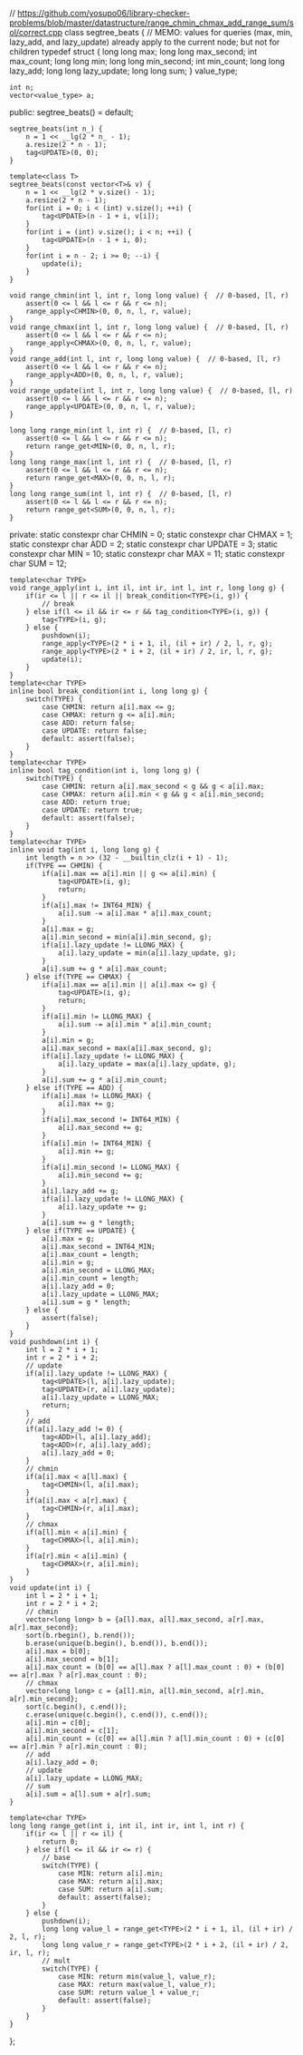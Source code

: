 // https://github.com/yosupo06/library-checker-problems/blob/master/datastructure/range_chmin_chmax_add_range_sum/sol/correct.cpp
class segtree_beats {
	// MEMO: values for queries (max, min, lazy_add, and lazy_update) already apply to the current node; but not for children
	typedef struct {
		long long max;
		long long max_second;
		int max_count;
		long long min;
		long long min_second;
		int min_count;
		long long lazy_add;
		long long lazy_update;
		long long sum;
	} value_type;

	int n;
	vector<value_type> a;

public:
	segtree_beats() = default;

	segtree_beats(int n_) {
		n = 1 << __lg(2 * n_ - 1);
		a.resize(2 * n - 1);
		tag<UPDATE>(0, 0);
	}

	template<class T>
	segtree_beats(const vector<T>& v) {
		n = 1 << __lg(2 * v.size() - 1);
		a.resize(2 * n - 1);
		for(int i = 0; i < (int) v.size(); ++i) {
			tag<UPDATE>(n - 1 + i, v[i]);
		}
		for(int i = (int) v.size(); i < n; ++i) {
			tag<UPDATE>(n - 1 + i, 0);
		}
		for(int i = n - 2; i >= 0; --i) {
			update(i);
		}
	}

	void range_chmin(int l, int r, long long value) {  // 0-based, [l, r)
		assert(0 <= l && l <= r && r <= n);
		range_apply<CHMIN>(0, 0, n, l, r, value);
	}
	void range_chmax(int l, int r, long long value) {  // 0-based, [l, r)
		assert(0 <= l && l <= r && r <= n);
		range_apply<CHMAX>(0, 0, n, l, r, value);
	}
	void range_add(int l, int r, long long value) {  // 0-based, [l, r)
		assert(0 <= l && l <= r && r <= n);
		range_apply<ADD>(0, 0, n, l, r, value);
	}
	void range_update(int l, int r, long long value) {  // 0-based, [l, r)
		assert(0 <= l && l <= r && r <= n);
		range_apply<UPDATE>(0, 0, n, l, r, value);
	}

	long long range_min(int l, int r) {  // 0-based, [l, r)
		assert(0 <= l && l <= r && r <= n);
		return range_get<MIN>(0, 0, n, l, r);
	}
	long long range_max(int l, int r) {  // 0-based, [l, r)
		assert(0 <= l && l <= r && r <= n);
		return range_get<MAX>(0, 0, n, l, r);
	}
	long long range_sum(int l, int r) {  // 0-based, [l, r)
		assert(0 <= l && l <= r && r <= n);
		return range_get<SUM>(0, 0, n, l, r);
	}

private:
	static constexpr char CHMIN = 0;
	static constexpr char CHMAX = 1;
	static constexpr char ADD = 2;
	static constexpr char UPDATE = 3;
	static constexpr char MIN = 10;
	static constexpr char MAX = 11;
	static constexpr char SUM = 12;

	template<char TYPE>
	void range_apply(int i, int il, int ir, int l, int r, long long g) {
		if(ir <= l || r <= il || break_condition<TYPE>(i, g)) {
			// break
		} else if(l <= il && ir <= r && tag_condition<TYPE>(i, g)) {
			tag<TYPE>(i, g);
		} else {
			pushdown(i);
			range_apply<TYPE>(2 * i + 1, il, (il + ir) / 2, l, r, g);
			range_apply<TYPE>(2 * i + 2, (il + ir) / 2, ir, l, r, g);
			update(i);
		}
	}
	template<char TYPE>
	inline bool break_condition(int i, long long g) {
		switch(TYPE) {
			case CHMIN: return a[i].max <= g;
			case CHMAX: return g <= a[i].min;
			case ADD: return false;
			case UPDATE: return false;
			default: assert(false);
		}
	}
	template<char TYPE>
	inline bool tag_condition(int i, long long g) {
		switch(TYPE) {
			case CHMIN: return a[i].max_second < g && g < a[i].max;
			case CHMAX: return a[i].min < g && g < a[i].min_second;
			case ADD: return true;
			case UPDATE: return true;
			default: assert(false);
		}
	}
	template<char TYPE>
	inline void tag(int i, long long g) {
		int length = n >> (32 - __builtin_clz(i + 1) - 1);
		if(TYPE == CHMIN) {
			if(a[i].max == a[i].min || g <= a[i].min) {
				tag<UPDATE>(i, g);
				return;
			}
			if(a[i].max != INT64_MIN) {
				a[i].sum -= a[i].max * a[i].max_count;
			}
			a[i].max = g;
			a[i].min_second = min(a[i].min_second, g);
			if(a[i].lazy_update != LLONG_MAX) {
				a[i].lazy_update = min(a[i].lazy_update, g);
			}
			a[i].sum += g * a[i].max_count;
		} else if(TYPE == CHMAX) {
			if(a[i].max == a[i].min || a[i].max <= g) {
				tag<UPDATE>(i, g);
				return;
			}
			if(a[i].min != LLONG_MAX) {
				a[i].sum -= a[i].min * a[i].min_count;
			}
			a[i].min = g;
			a[i].max_second = max(a[i].max_second, g);
			if(a[i].lazy_update != LLONG_MAX) {
				a[i].lazy_update = max(a[i].lazy_update, g);
			}
			a[i].sum += g * a[i].min_count;
		} else if(TYPE == ADD) {
			if(a[i].max != LLONG_MAX) {
				a[i].max += g;
			}
			if(a[i].max_second != INT64_MIN) {
				a[i].max_second += g;
			}
			if(a[i].min != INT64_MIN) {
				a[i].min += g;
			}
			if(a[i].min_second != LLONG_MAX) {
				a[i].min_second += g;
			}
			a[i].lazy_add += g;
			if(a[i].lazy_update != LLONG_MAX) {
				a[i].lazy_update += g;
			}
			a[i].sum += g * length;
		} else if(TYPE == UPDATE) {
			a[i].max = g;
			a[i].max_second = INT64_MIN;
			a[i].max_count = length;
			a[i].min = g;
			a[i].min_second = LLONG_MAX;
			a[i].min_count = length;
			a[i].lazy_add = 0;
			a[i].lazy_update = LLONG_MAX;
			a[i].sum = g * length;
		} else {
			assert(false);
		}
	}
	void pushdown(int i) {
		int l = 2 * i + 1;
		int r = 2 * i + 2;
		// update
		if(a[i].lazy_update != LLONG_MAX) {
			tag<UPDATE>(l, a[i].lazy_update);
			tag<UPDATE>(r, a[i].lazy_update);
			a[i].lazy_update = LLONG_MAX;
			return;
		}
		// add
		if(a[i].lazy_add != 0) {
			tag<ADD>(l, a[i].lazy_add);
			tag<ADD>(r, a[i].lazy_add);
			a[i].lazy_add = 0;
		}
		// chmin
		if(a[i].max < a[l].max) {
			tag<CHMIN>(l, a[i].max);
		}
		if(a[i].max < a[r].max) {
			tag<CHMIN>(r, a[i].max);
		}
		// chmax
		if(a[l].min < a[i].min) {
			tag<CHMAX>(l, a[i].min);
		}
		if(a[r].min < a[i].min) {
			tag<CHMAX>(r, a[i].min);
		}
	}
	void update(int i) {
		int l = 2 * i + 1;
		int r = 2 * i + 2;
		// chmin
		vector<long long> b = {a[l].max, a[l].max_second, a[r].max, a[r].max_second};
		sort(b.rbegin(), b.rend());
		b.erase(unique(b.begin(), b.end()), b.end());
		a[i].max = b[0];
		a[i].max_second = b[1];
		a[i].max_count = (b[0] == a[l].max ? a[l].max_count : 0) + (b[0] == a[r].max ? a[r].max_count : 0);
		// chmax
		vector<long long> c = {a[l].min, a[l].min_second, a[r].min, a[r].min_second};
		sort(c.begin(), c.end());
		c.erase(unique(c.begin(), c.end()), c.end());
		a[i].min = c[0];
		a[i].min_second = c[1];
		a[i].min_count = (c[0] == a[l].min ? a[l].min_count : 0) + (c[0] == a[r].min ? a[r].min_count : 0);
		// add
		a[i].lazy_add = 0;
		// update
		a[i].lazy_update = LLONG_MAX;
		// sum
		a[i].sum = a[l].sum + a[r].sum;
	}

	template<char TYPE>
	long long range_get(int i, int il, int ir, int l, int r) {
		if(ir <= l || r <= il) {
			return 0;
		} else if(l <= il && ir <= r) {
			// base
			switch(TYPE) {
				case MIN: return a[i].min;
				case MAX: return a[i].max;
				case SUM: return a[i].sum;
				default: assert(false);
			}
		} else {
			pushdown(i);
			long long value_l = range_get<TYPE>(2 * i + 1, il, (il + ir) / 2, l, r);
			long long value_r = range_get<TYPE>(2 * i + 2, (il + ir) / 2, ir, l, r);
			// mult
			switch(TYPE) {
				case MIN: return min(value_l, value_r);
				case MAX: return max(value_l, value_r);
				case SUM: return value_l + value_r;
				default: assert(false);
			}
		}
	}
};
